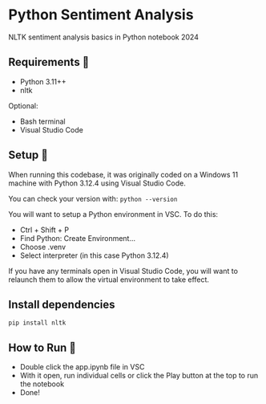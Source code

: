 # Python Sentiment Analysis

NLTK sentiment analysis basics in Python notebook 2024

## Requirements 📜

- Python 3.11++
- nltk

Optional:

- Bash terminal
- Visual Studio Code

## Setup 🔧

When running this codebase, it was originally coded on a Windows 11 machine with Python 3.12.4 using Visual Studio Code.

You can check your version with: `python --version`

You will want to setup a Python environment in VSC. To do this:

- Ctrl + Shift + P
- Find Python: Create Environment...
- Choose .venv
- Select interpreter (in this case Python 3.12.4)

If you have any terminals open in Visual Studio Code, you will want to relaunch them to allow the virtual environment to take effect.

## Install dependencies

```
pip install nltk
```

## How to Run 🏃

- Double click the app.ipynb file in VSC
- With it open, run individual cells or click the Play button at the top to run the notebook
- Done!
